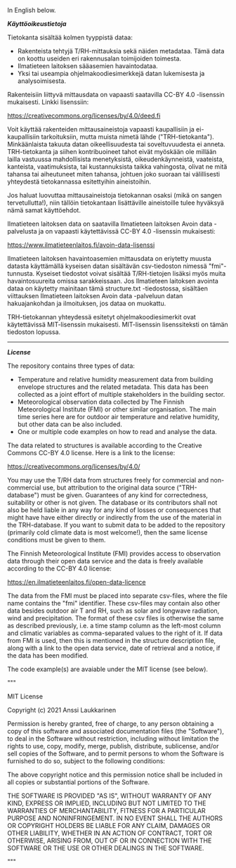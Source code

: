 In English below.

***Käyttöoikeustietoja***

Tietokanta sisältää kolmen tyyppistä dataa:
- Rakenteista tehtyjä T/RH-mittauksia sekä näiden metadataa. Tämä data on koottu useiden eri rakennusalan toimijoiden toimesta.
- Ilmatieteen laitoksen sääasemien havaintodataa.
- Yksi tai useampia ohjelmakoodiesimerkkejä datan lukemisesta ja analysoimisesta.

Rakenteisiin liittyvä mittausdata on vapaasti saatavilla CC-BY 4.0 -lisenssin mukaisesti. Linkki lisenssiin:

https://creativecommons.org/licenses/by/4.0/deed.fi

Voit käyttää rakenteiden mittausaineistoja vapaasti kaupallisiin ja ei-kaupallisiin tarkoituksiin, mutta muista nimetä lähde ("TRH-tietokanta"). Minkäänlaista takuuta datan oikeellisuudesta tai soveltuvuudesta ei anneta. TRH-tietokanta ja siihen kontribuoineet tahot eivät myöskään ole millään lailla vastuussa mahdollisista menetyksistä, oikeudenkäynneistä, vaateista, kanteista, vaatimuksista, tai kustannuksista taikka vahingosta, olivat ne mitä tahansa tai aiheutuneet miten tahansa, johtuen joko suoraan tai välillisesti yhteydestä tietokannassa esitettyihin aineistoihin.

Jos haluat luovuttaa mittausaineistoja tietokannan osaksi (mikä on sangen tervetullutta!), niin tällöin tietokantaan lisättäville aineistoille tulee hyväksyä nämä samat käyttöehdot.

Ilmatieteen laitoksen data on saatavilla Ilmatieteen laitoksen Avoin data -palvelusta ja on vapaasti käytettävissä CC-BY 4.0 -lisenssin mukaisesti:

https://www.ilmatieteenlaitos.fi/avoin-data-lisenssi

Ilmatieteen laitoksen havaintoasemien mittausdata on eriytetty muusta datasta käyttämällä kyseisen datan sisältävän csv-tiedoston nimessä "fmi"-tunnusta. Kyseiset tiedostot voivat sisältää T/RH-tietojen lisäksi myös muita havaintosuureita omissa sarakkeissaan. Jos Ilmatieteen laitoksen avointa dataa on käytetty mainitaan tämä structure.txt -tiedostossa, sisältäen viittauksen Ilmatieteen laitoksen Avoin data -palveluun datan hakuajankohdan ja ilmoituksen, jos dataa on muokattu.

TRH-tietokannan yhteydessä esitetyt ohjelmakoodiesimerkit ovat käytettävissä MIT-lisenssin mukaisesti. MIT-lisenssin lisenssiteksti on tämän tiedoston lopussa.

---

***License***

The repository contains three types of data:
- Temperature and relative humidity measurement data from building envelope structures and the related metadata. This data has been collected as a joint effort of multiple stakeholders in the building sector.
- Meteorological observation data collected by The Finnish Meteorological Institute (FMI) or other similar organisation. The main time series here are for outdoor air temperature and relative humidity, but other data can be also included.
- One or multiple code examples on how to read and analyse the data.

The data related to structures is available according to the Creative Commons CC-BY 4.0 license. Here is a link to the license:

https://creativecommons.org/licenses/by/4.0/

You may use the T/RH data from structures freely for commercial and non-commercial use, but attribution to the original data source ("TRH-database") must be given. Guarantees of any kind for correctedness, suitability or other is not given. The database or its contributors shall not also be held liable in any way for any kind of losses or consequences that might have have either directly or indirectly from the use of the material in the TRH-database. If you want to submit data to be added to the repository (primarily cold climate data is most welcome!), then the same license conditions must be given to them.

The Finnish Meteorological Institute (FMI) provides access to observation data through their open data service and the data is freely available according to the CC-BY 4.0 license:

https://en.ilmatieteenlaitos.fi/open-data-licence

The data from the FMI must be placed into separate csv-files, where the file name contains the "fmi" identifier. These csv-files may contain also other data besides outdoor air T and RH, such as solar and longwave radiation, wind and precipitation. The format of these csv files is otherwise the same as described previously, i.e. a time stamp column as the left-most column and climatic variables as comma-separated values to the right of it. If data from FMI is used, then this is mentioned in the structure description file, along with a link to the open data service, date of retrieval and a notice, if the data has been modified.

The code example(s) are avaiable under the MIT license (see below).


"""

MIT License

Copyright (c) 2021 Anssi Laukkarinen

Permission is hereby granted, free of charge, to any person obtaining a copy
of this software and associated documentation files (the "Software"), to deal
in the Software without restriction, including without limitation the rights
to use, copy, modify, merge, publish, distribute, sublicense, and/or sell
copies of the Software, and to permit persons to whom the Software is
furnished to do so, subject to the following conditions:

The above copyright notice and this permission notice shall be included in all
copies or substantial portions of the Software.

THE SOFTWARE IS PROVIDED "AS IS", WITHOUT WARRANTY OF ANY KIND, EXPRESS OR
IMPLIED, INCLUDING BUT NOT LIMITED TO THE WARRANTIES OF MERCHANTABILITY,
FITNESS FOR A PARTICULAR PURPOSE AND NONINFRINGEMENT. IN NO EVENT SHALL THE
AUTHORS OR COPYRIGHT HOLDERS BE LIABLE FOR ANY CLAIM, DAMAGES OR OTHER
LIABILITY, WHETHER IN AN ACTION OF CONTRACT, TORT OR OTHERWISE, ARISING FROM,
OUT OF OR IN CONNECTION WITH THE SOFTWARE OR THE USE OR OTHER DEALINGS IN THE
SOFTWARE.

"""
